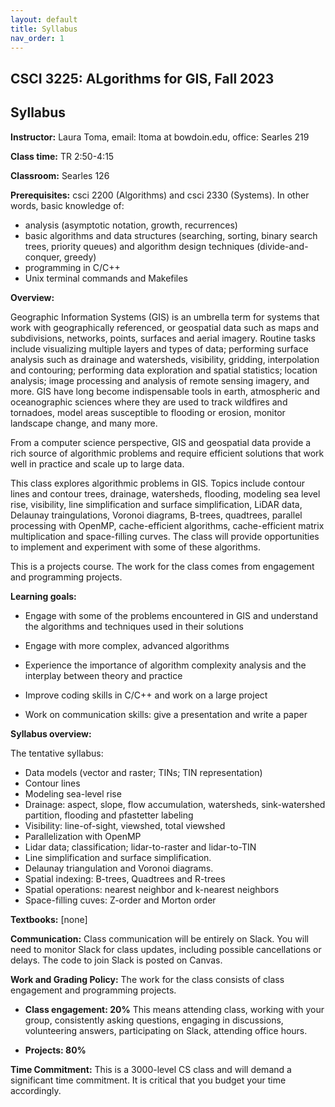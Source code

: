 ```yaml
---
layout: default 
title: Syllabus
nav_order: 1
---
```



## CSCI 3225: ALgorithms for GIS, Fall 2023


## Syllabus


__Instructor:__ Laura Toma, email: ltoma at bowdoin.edu, office: Searles 219 

__Class time:__  TR 2:50-4:15

__Classroom:__  Searles 126

**Prerequisites:** csci 2200 (Algorithms) and csci 2330 (Systems). In other words, basic knowledge of:

-  analysis (asymptotic notation, growth, recurrences)
-  basic algorithms and data structures (searching, sorting, binary search trees, priority queues) and algorithm design techniques (divide-and-conquer, greedy)
- programming in C/C++
- Unix terminal commands and Makefiles


**Overview:**




Geographic Information Systems (GIS) is an umbrella term for systems
  that work with geographically referenced, or geospatial data such as
  maps and subdivisions, networks, points, surfaces and aerial
  imagery.  Routine tasks include visualizing multiple layers and
  types of data; performing surface analysis such as drainage and
  watersheds, visibility, gridding, interpolation and contouring;
  performing data exploration and spatial statistics; location
  analysis; image processing and analysis of remote sensing imagery,
  and more. GIS have long become indispensable tools in earth,
  atmospheric and oceanographic sciences where they are used to track
  wildfires and tornadoes, model areas susceptible to flooding or
  erosion, monitor landscape change, and many more. 

From a computer science perspective, GIS and geospatial data provide a
rich source of algorithmic problems and require efficient solutions
that work well in practice and scale up to large data.

This class explores algorithmic problems in GIS. Topics include
contour lines and contour trees, drainage, watersheds, flooding,
modeling sea level rise, visibility, line simplification and surface
simplification, LiDAR data, Delaunay traingulations, Voronoi diagrams,
B-trees, quadtrees, parallel processing with OpenMP, cache-efficient
algorithms, cache-efficient matrix multiplication and space-filling
curves. The class will provide opportunities to implement and experiment with
some of these algorithms.


This is a projects course.  The work for the class comes from
engagement and programming projects.




**Learning goals:** 

- Engage with some of the problems encountered in GIS and understand
  the algorithms and techniques used in their solutions

- Engage with more complex, advanced algorithms

- Experience the importance of algorithm complexity analysis and the
  interplay between theory and practice

- Improve coding skills in C/C++  and work on a large project

- Work on communication skills: give a presentation and write a paper 





**Syllabus overview:**


The tentative syllabus:

- Data models (vector and raster; TINs; TIN representation)
- Contour lines
-  Modeling sea-level rise
- Drainage: aspect, slope, flow accumulation, watersheds, sink-watershed partition, flooding and pfastetter labeling
- Visibility: line-of-sight, viewshed, total viewshed
- Parallelization with OpenMP 
- Lidar data; classification; lidar-to-raster and lidar-to-TIN
- Line simplification and surface simplification.
- Delaunay triangulation and Voronoi diagrams. 
- Spatial indexing: B-trees,  Quadtrees and R-trees
- Spatial operations:  nearest neighbor and k-nearest neighbors
- Space-filling cuves: Z-order and Morton order


 
**Textbooks:** [none]

**Communication:** Class communication will be entirely on Slack. You
  will need to monitor Slack for class updates, including possible
  cancellations or delays. The code to join Slack is posted on Canvas.

     
 
**Work and Grading Policy:** The work for the class consists of
  class engagement and programming projects.

- __Class engagement: 20%__ This means attending class,  working with
  your group, consistently asking questions, engaging in discussions, volunteering
  answers, participating on Slack, attending office hours.


- __Projects: 80%__



**Time Commitment:**
This is a 3000-level CS class and will demand a significant time commitment. It is critical that you budget your time accordingly.  

